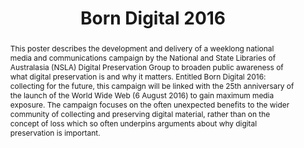 ---
abstract: 'This poster describes the development and delivery of a weeklong national
  media and communications campaign by the National and State Libraries of Australasia
  (NSLA) Digital Preservation Group to broaden public awareness of what digital preservation
  is and why it matters. Entitled Born Digital 2016: collecting for the future, this
  campaign will be linked with the 25th anniversary of the launch of the World Wide
  Web (6 August 2016) to gain maximum media exposure. The campaign focuses on the
  often unexpected benefits to the wider community of collecting and preserving digital
  material, rather than on the concept of loss which so often underpins arguments
  about why digital preservation is important.'
creators:
- Slade, Sarah
date: null
document_url: https://services.phaidra.univie.ac.at/api/object/o:503161/download
grand_parent: iPRES
institutions: []
keywords: []
landing_page_url: https://phaidra.univie.ac.at/o:503161
language: eng
layout: publication
license: CC BY-NC-SA 3.0 AT
notes_url: null
parent: iPRES 2016
publication_type: poster
size: 48560
slides_url: null
source_name: iPRES
stream_url: null
title: Born Digital 2016
year: 2016
---